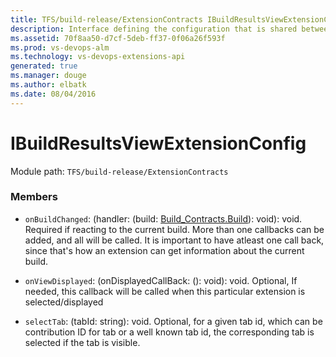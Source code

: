 ```yaml
---
title: TFS/build-release/ExtensionContracts IBuildResultsViewExtensionConfig API | Extensions for Visual Studio Team Services
description: Interface defining the configuration that is shared between extension targeted at &quot;ms.vss-build-web.build-results-view&quot; and the host
ms.assetid: 70f8aa50-d7cf-5deb-ff37-0f06a26f593f
ms.prod: vs-devops-alm
ms.technology: vs-devops-extensions-api
generated: true
ms.manager: douge
ms.author: elbatk
ms.date: 08/04/2016
---
```


# IBuildResultsViewExtensionConfig

Module path: `TFS/build-release/ExtensionContracts`


### Members

* `onBuildChanged`: (handler: (build: [Build_Contracts.Build](../../../TFS/build-release/Contracts/Build.md)): void): void. Required if reacting to the current build.
More than one callbacks can be added, and all will be called.
It is important to have atleast one call back, since that&#x27;s how an extension can get information about the current build.

* `onViewDisplayed`: (onDisplayedCallBack: (): void): void. Optional, If needed, this callback will be called when this particular extension is selected/displayed

* `selectTab`: (tabId: string): void. Optional, for a given tab id, which can be contribution ID for tab or a well known tab id, 
the corresponding tab is selected if the tab is visible.

